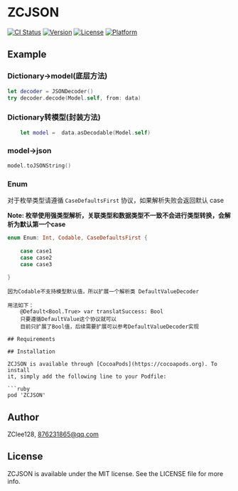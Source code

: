 # ZCJSON

[![CI Status](https://img.shields.io/travis/18162711/ZCJSON.svg?style=flat)](https://travis-ci.org/18162711/ZCJSON)
[![Version](https://img.shields.io/cocoapods/v/ZCJSON.svg?style=flat)](https://cocoapods.org/pods/ZCJSON)
[![License](https://img.shields.io/cocoapods/l/ZCJSON.svg?style=flat)](https://cocoapods.org/pods/ZCJSON)
[![Platform](https://img.shields.io/cocoapods/p/ZCJSON.svg?style=flat)](https://cocoapods.org/pods/ZCJSON)

## Example

### Dictionary->model(底层方法)

```swift
let decoder = JSONDecoder()
try decoder.decode(Model.self, from: data)

```

### Dictionary转模型(封装方法)
```swift
    let model =  data.asDecodable(Model.self)
```

### model->json 
```swift
model.toJSONString()
```

### Enum

对于枚举类型请遵循 `CaseDefaultsFirst` 协议，如果解析失败会返回默认 case

**Note: 枚举使用强类型解析，关联类型和数据类型不一致不会进行类型转换，会解析为默认第一个case**

```swift
enum Enum: Int, Codable, CaseDefaultsFirst {
    
    case case1
    case case2
    case case3
    
}
```


```
因为Codable不支持模型默认值，所以扩展一个解析类 DefaultValueDecoder
```
```
用法如下：
    @Default<Bool.True> var translatSuccess: Bool
    只要遵循DefaultValue这个协议就可以
    目前只扩展了Bool值，后续需要扩展可以参考DefaultValueDecoder实现

## Requirements

## Installation

ZCJSON is available through [CocoaPods](https://cocoapods.org). To install
it, simply add the following line to your Podfile:

```ruby
pod 'ZCJSON'
```

## Author

ZClee128, 876231865@qq.com

## License

ZCJSON is available under the MIT license. See the LICENSE file for more info.
